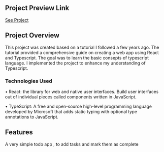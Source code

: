 ## Project Preview Link
[See Project](https://rastifar.github.io/todo-ts-decodec/)

## Project Overview

This project was created based on a tutorial I followed a few years ago.
The tutorial provided a comprehensive guide on creating a web app using React and Typescript.
The goal was to learn the basic consepts of typescript language. 
I implemented the project to enhance my understanding of Typescript.

### Technologies Used

•  React: the library for web and native user interfaces. Build user interfaces out of individual 
    pieces called components written in JavaScript.
    
•  TypeScript: A free and open-source high-level programming language developed by Microsoft that adds static 
   typing with optional type annotations to JavaScript.



## Features
 A very simple todo app , to add tasks and mark them as complete
